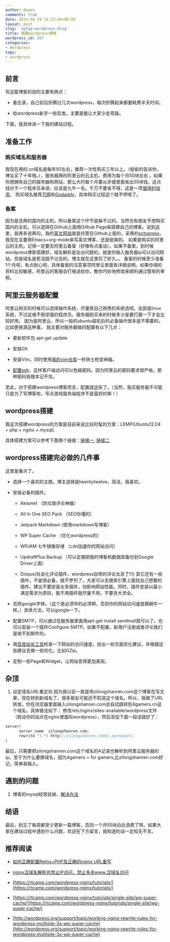 ```yaml
---
author: 0owen
comments: true
date: 2014-06-19 14:23:44+00:00
layout: post
slug: 'setup-wordpress-blog'
title: 搭建wordpress博客
wordpress_id: 267
categories:
- Wordpress
tags:
- wordpress
---
```


 
<!-- toc -->

## 前言

写这篇博客的目的主要有两点：

  * 备忘录。自己前后折腾过几次wordpress，每次折腾起来都要耗费半天时间。

  * 给wordpress新手一些启发。主要是能让大家少走弯路。

下面，我具体讲一下我的建站过程。

<!-- more -->

## 准备工作

### 购买域名和服务器

我现在用的.cn域名是每年50左右，推荐一次性购买三年以上。（偷偷的告诉你，博主买了十年哦。），服务器用的阿里云的云主机，费用为每个月50块左右 。如果你想拥有自己的服务器和网站，那么大约每个月要从牙缝里面省出55块钱。这点钱对于一个程序员来讲，应该是九牛一毛。千万不要省不得，这是一项[值得的投资](http://peter8015.iteye.com/blog/2077459)。
购买域名推荐[万网](http://www.net.cn/)和[Godaddy](http://www.godaddy.com/)，具体购买过程这个就不啰嗦了。

### 备案

因为是选用的国内的主机，所以备案这个环节是躲不过的。当然也有朋友不想购买国内的主机，可以选择在Github上面用Github Page来搭建自己的博客。说到这里，我再多说两句。我的[英文网站](http://blog.zilongshanren.com)就是托管在Github上面的，采用的[octopress](http://octopress.org/)，我现在主要用Emacs+org-mode来写英文博客，还是挺爽的。
如果是购买的阿里云的主机，记得一定要去阿里云备案（好像有点废话）。如果不备案，到时候wordpress博客搭建好，域名解析是会出问题的。就是你输入服务器ip可以访问网站，但是域名是死活跳不过去的。博主就在这里坑了好久。。
备案的时候至少准备1个月吧，有点耐心吧，具体备案的注意事项阿里云里面有详细说明。如果你填的资料比较敏感，阿里云的客服会打电话给你，教你巧妙地修改来顺利通过管局的审核。

## 阿里云服务器配置

阿里云购买的时候可以选择操作系统，尽量拣自己熟悉的系统选吧。全部是linux系统，不过这难不倒坚强的程序员。服务器刚买来的时候多少是要打磨一下才会比较好用。
因为是阿里云，所以一般的ubuntu装机后的必备操作很多是不需要的，比如更换源这种事。
我主要对服务器做的配置有以下几点：

  * 更新软件包 apt-get update

  * 安装Git

  * 安装Vim，同时使用[我的vim仓库](https://github.com/andyque/dotfiles)一秒钟土枪变神器。

  * [配置ssh](https://gist.github.com/andyque/9290567)，这样客户端访问可以免输密码。因为阿里云的密码要求很严格，那种密码我根本记不住。

至此，对于搭建wordpress博客而言，配置就这些了。（当然，我买服务器不可能只是为了写博客啦，写点游戏服务端程序不是蛮好的嘛！）

## wordpress搭建

我这次搭建wordpress的方案是目前来说比较时髦的方案：LEMP(Ubuntu12.04 + php + nginx + mysql).

具体搭建方案可以参考下面两个链接：[链接一](https://www.digitalocean.com/community/articles/how-to-install-wordpress-with-nginx-on-ubuntu-12-04),  [链接二](https://www.digitalocean.com/community/articles/how-to-install-linux-nginx-mysql-php-lemp-stack-on-ubuntu-12-04)

## wordpress搭建完必做的几件事

这里是重点了。

  * 选择一个喜欢的主题。博主选择是twentytwelve，简洁，我喜欢。

  * 安装必备的插件。

    * Akismet （防垃圾评论神器）

    * All In One SEO Pack （SEO你懂的）

    * Jetpack Markdown (使用markdown写博客）

    * WP Super Cache （优化wordpress的）

    * WPJAM 七牛镜像存储 （cdn加速你的网站访问）

    * UpdraftPlus Backup （可以定期把我的博客和数据库备份到Google Driver上面）

    * Disqus(社会化评论插件，wordpress自带的评论太丑了!!!)
其它还有一些插件，不是很必备，就不罗列了，大家可以去搜索引擎上面找自己想要的插件。建议不要安装太多插件，怕影响网站性能。同时，插件安装以最小满足需求为原则，能不用插件就尽量不用，不要贪大求全。

  * 去除google字体。（这个是必须中的必须啊，否则你的网站访问速度跟蜗牛一样。）具体方法，可以google一下。

  * 配置SMTP，可以通过在服务器里面用apt-get install sendmail就可以了。也可以安装一个插件Configure SMTP。如果不配置，新用户注册或者评论我们是收不到邮件的。

  * 用[百度站长工具](http://zhanzhang.baidu.com/optimization/index)检查一下网站的访问速度，给出一些页面优化建议，并根据这些建议去做一些优化。比如GZip。

  * 定制一些Page和Widget，让网站变得更加美观。

## 杂顶

  1. 设定域名URL重定向
因为我以前一直是用zilongshanren.com这个博客在写文章，现在转到新域名了，很多朋友可能还不知道这个域名。所以，我做了URL转发。你在浏览器里面输入zilongshanren.com会自动跳转到4gamers.cn这个域名。具体做法如下：
修改/etc/nginx/sites-available/wordpress文件（假设你的站点在nginx里面叫wordpress），然后添加下面一段话就好了：

```cpp
server{
      server_name  zilongshanren.com;
      rewrite ^(.*) http://zilongshanren.com$1 permanent;
}
```
最后，只需要把zilongshanren.com这个域名的A记录也解析到阿里云服务器的ip。至于为什么要换域名，因为4gamers = for gamers,比zilongshanren.com好记，简单易输入。

## 遇到的问题

  1. 博客的mysql经常挂掉，[解决办法](http://hongjiang.info/aliyun-vps-mysql-aborting/)

## 结语

最后，别忘了每周都至少更新一篇博客，否则一个月55块白白浪费了呀。如果大家在建站过程中遇到什么问题，欢迎在下方留言，我知道的话一定知无不言。

## 推荐阅读

  * [如何正确配置Nginx+PHP及正确的nginx URL重写](http://blog.csdn.net/zqtsx/article/details/24729485)

  * [nginx泛域名解析并禁止IP访问，禁止多余www.泛域名访问](http://blog.csdn.net/zqtsx/article/details/24657373)

  * [https://rtcamp.com/wordpress-nginx/tutorials/](https://rtcamp.com/wordpress-nginx/tutorials/)

  * [https://rtcamp.com/wordpress-nginx/tutorials/single-site/wp-super-cache/](https://rtcamp.com/wordpress-nginx/tutorials/single-site/wp-super-cache/)

  * [http://wordpress.org/support/topic/working-nginx-rewrite-rules-for-wordpress-multisite-3x-wp-super-cache](http://wordpress.org/support/topic/working-nginx-rewrite-rules-for-wordpress-multisite-3x-wp-super-cache)

